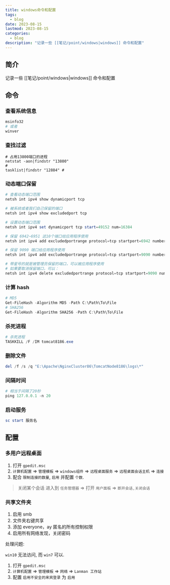 ```yaml
---
title: windows命令和配置
tags:
  - blog
date: 2023-08-15
lastmod: 2023-08-15
categories:
  - blog
description: "记录一些 [[笔记/point/windows|windows]] 命令和配置"
---
```


## 简介

记录一些 [[笔记/point/windows|windows]] 命令和配置

## 命令

### 查看系统信息

```powershell
msinfo32
# 或者
winver
```

### 查找过滤

```shell
# 占用13800端口的进程
netstat -aon|findstr "13800"
# 
tasklist|findstr "12884" #
```

### 动态端口保留

```powershell
# 查看动态端口范围
netsh int ipv4 show dynamicport tcp

# 被系统或者我们自己保留的端口
netsh int ipv4 show excludedport tcp

# 设置动态端口范围
netsh int ipv4 set dynamicport tcp start=49152 num=16384

# 保留 6942~6951 这10个端口给应用程序使用
netsh int ipv4 add excludedportrange protocol=tcp startport=6942 numberofports=10

# 保留 9090 端口给应用程序使用
netsh int ipv4 add excludedportrange protocol=tcp startport=9090 numberofports=1

# 带星号的就是被管理员保留的端口，可以被应用程序使用  
# 如果要取消保留端口，可以：  
netsh int ipv4 delete excludedportrange protocol=tcp startport=9090 numberofports=1
```

### 计算 hash

```powershell
# MD5
Get-FileHash -Algorithm MD5 -Path C:\Path\To\File
# SHA256
Get-FileHash -Algorithm SHA256 -Path C:\Path\To\File
```

### 杀死进程

```powershell
# 杀死进程
TASKKILL /F /IM tomcat8186.exe 
```

### 删除文件

```powershell
del /f /s /q "E:\Apache\NginxCluster86\TomcatNode8186\logs\*"
```

### 间隔时间

```powershell
# 相当于间隔了20秒
ping 127.0.0.1 -n 20 
```

### 启动服务

```powershell
sc start 服务名
```

## 配置

### 多用户远程桌面

1. 打开 `gpedit.msc`
2. `计算机配置` => `管理模板` => `windows组件` => `远程桌面服务` => `远程桌面会话主机` => `连接`
3. 配合 `限制连接的数量`, `启用` 并配置 `个数`.

> 关闭某个会话
> 进入到 `任务管理器` => 打开 `用户面板` => `断开会话,关闭会话`

### 共享文件夹

1. 启用 smb
2. 文件夹右键共享
3. 添加 everyone，ay 匿名的所有控制权限
4. 启用所有网络发现，关闭密码

处理问题:

`win10` 无法访问, 而 `win7` 可以.

1. 打开 `gpedit.msc`
2. `计算机配置` => `管理模板` => `网络` => `Lanman 工作站`
3. 配置 `启用不安全的来宾登录` 为 `启用`
